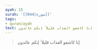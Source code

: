 ```yaml
---
ayah: 15
surah: '[[044|سورة]]'
tags:
- quran/ayah
text: إنا كاشفو العذاب قليلا ۚ إنكم عائدون
---
```

> إنا كاشفو العذاب قليلا ۚ إنكم عائدون

